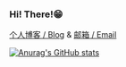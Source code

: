 
### Hi! There!😁

[个人博客 / Blog](https://switwu.github.io)
 & [邮箱 / Email](mailto:2401336502@qq.com)

[![Anurag's GitHub stats](https://github-readme-stats.vercel.app/api?username=SwitWu)](https://github.com/anuraghazra/github-readme-stats)
